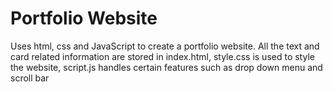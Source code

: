 # Portfolio Website
Uses html, css and JavaScript to create a portfolio website. All the text and card related information are stored in index.html, style.css is used to style the website, script.js handles certain features such as drop down menu and scroll bar

